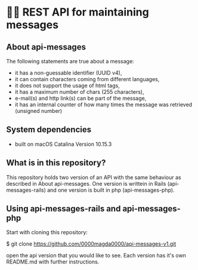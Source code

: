 # 👩‍💻 REST API for maintaining messages

## About api-messages
The following statements are true about a message:
* it has a non-guessable identifier (UUID v4),
* it can contain characters coming from different languages,
* it does not support the usage of html tags,
* it has a maximum number of chars (255 characters),
* e-mail(s) and http link(s) can be part of the message,
* it has an internal counter of how many times the message was
retrieved (unsigned number)

## System dependencies
* built on macOS Catalina Version 10.15.3

## What is in this repository?
This repository holds two version of an API with the same behaviour as described in About api-messages. One version is writtein in Rails (api-messages-rails) and one version is built in php (api-messages-php).

## Using api-messages-rails and api-messages-php
Start with cloning this repository:

$ git clone https://github.com/0000magda0000/api-messages-v1.git

open the api version that you would like to see. Each version has it's own README.md with further instructions.
